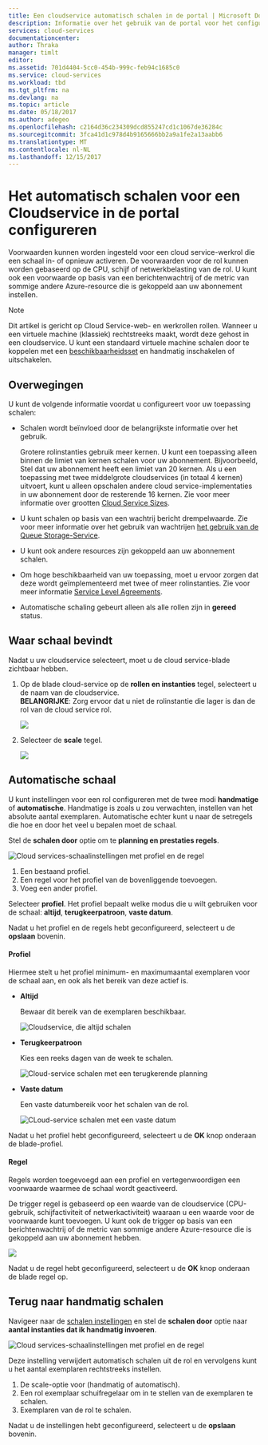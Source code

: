 ```yaml
---
title: Een cloudservice automatisch schalen in de portal | Microsoft Docs
description: Informatie over het gebruik van de portal voor het configureren van regels voor automatisch schalen voor een cloud service-web-rol of functie worker in Azure.
services: cloud-services
documentationcenter: 
author: Thraka
manager: timlt
editor: 
ms.assetid: 701d4404-5cc0-454b-999c-feb94c1685c0
ms.service: cloud-services
ms.workload: tbd
ms.tgt_pltfrm: na
ms.devlang: na
ms.topic: article
ms.date: 05/18/2017
ms.author: adegeo
ms.openlocfilehash: c2164d36c234309dcd855247cd1c1067de36284c
ms.sourcegitcommit: 3fca41d1c978d4b9165666bb2a9a1fe2a13aabb6
ms.translationtype: MT
ms.contentlocale: nl-NL
ms.lasthandoff: 12/15/2017
---
```

# <a name="how-to-configure-auto-scaling-for-a-cloud-service-in-the-portal"></a>Het automatisch schalen voor een Cloudservice in de portal configureren

Voorwaarden kunnen worden ingesteld voor een cloud service-werkrol die een schaal in- of opnieuw activeren. De voorwaarden voor de rol kunnen worden gebaseerd op de CPU, schijf of netwerkbelasting van de rol. U kunt ook een voorwaarde op basis van een berichtenwachtrij of de metric van sommige andere Azure-resource die is gekoppeld aan uw abonnement instellen.

> [!NOTE]
> Dit artikel is gericht op Cloud Service-web- en werkrollen rollen. Wanneer u een virtuele machine (klassiek) rechtstreeks maakt, wordt deze gehost in een cloudservice. U kunt een standaard virtuele machine schalen door te koppelen met een [beschikbaarheidsset](../virtual-machines/windows/classic/configure-availability.md?toc=%2fazure%2fvirtual-machines%2fwindows%2fclassic%2ftoc.json) en handmatig inschakelen of uitschakelen.

## <a name="considerations"></a>Overwegingen
U kunt de volgende informatie voordat u configureert voor uw toepassing schalen:

* Schalen wordt beïnvloed door de belangrijkste informatie over het gebruik.

    Grotere rolinstanties gebruik meer kernen. U kunt een toepassing alleen binnen de limiet van kernen schalen voor uw abonnement. Bijvoorbeeld, Stel dat uw abonnement heeft een limiet van 20 kernen. Als u een toepassing met twee middelgrote cloudservices (in totaal 4 kernen) uitvoert, kunt u alleen opschalen andere cloud service-implementaties in uw abonnement door de resterende 16 kernen. Zie voor meer informatie over grootten [Cloud Service Sizes](cloud-services-sizes-specs.md).

* U kunt schalen op basis van een wachtrij bericht drempelwaarde. Zie voor meer informatie over het gebruik van wachtrijen [het gebruik van de Queue Storage-Service](../storage/queues/storage-dotnet-how-to-use-queues.md).

* U kunt ook andere resources zijn gekoppeld aan uw abonnement schalen.

* Om hoge beschikbaarheid van uw toepassing, moet u ervoor zorgen dat deze wordt geïmplementeerd met twee of meer rolinstanties. Zie voor meer informatie [Service Level Agreements](https://azure.microsoft.com/support/legal/sla/).

* Automatische schaling gebeurt alleen als alle rollen zijn in **gereed** status.  


## <a name="where-scale-is-located"></a>Waar schaal bevindt
Nadat u uw cloudservice selecteert, moet u de cloud service-blade zichtbaar hebben.

1. Op de blade cloud-service op de **rollen en instanties** tegel, selecteert u de naam van de cloudservice.   
   **BELANGRIJKE**: Zorg ervoor dat u niet de rolinstantie die lager is dan de rol van de cloud service rol.

    ![](./media/cloud-services-how-to-scale-portal/roles-instances.png)
2. Selecteer de **scale** tegel.

    ![](./media/cloud-services-how-to-scale-portal/scale-tile.png)

## <a name="automatic-scale"></a>Automatische schaal
U kunt instellingen voor een rol configureren met de twee modi **handmatige** of **automatische**. Handmatige is zoals u zou verwachten, instellen van het absolute aantal exemplaren. Automatische echter kunt u naar de setregels die hoe en door het veel u bepalen moet de schaal.

Stel de **schalen door** optie om te **planning en prestaties regels**.

![Cloud services-schaalinstellingen met profiel en de regel](./media/cloud-services-how-to-scale-portal/schedule-basics.png)

1. Een bestaand profiel.
2. Een regel voor het profiel van de bovenliggende toevoegen.
3. Voeg een ander profiel.

Selecteer **profiel**. Het profiel bepaalt welke modus die u wilt gebruiken voor de schaal: **altijd**, **terugkeerpatroon**, **vaste datum**.

Nadat u het profiel en de regels hebt geconfigureerd, selecteert u de **opslaan** bovenin.

#### <a name="profile"></a>Profiel
Hiermee stelt u het profiel minimum- en maximumaantal exemplaren voor de schaal aan, en ook als het bereik van deze actief is.

* **Altijd**

    Bewaar dit bereik van de exemplaren beschikbaar.  

    ![Cloudservice, die altijd schalen](./media/cloud-services-how-to-scale-portal/select-always.png)
* **Terugkeerpatroon**

    Kies een reeks dagen van de week te schalen.

    ![Cloud-service schalen met een terugkerende planning](./media/cloud-services-how-to-scale-portal/select-recurrence.png)
* **Vaste datum**

    Een vaste datumbereik voor het schalen van de rol.

    ![CLoud-service schalen met een vaste datum](./media/cloud-services-how-to-scale-portal/select-fixed.png)

Nadat u het profiel hebt geconfigureerd, selecteert u de **OK** knop onderaan de blade-profiel.

#### <a name="rule"></a>Regel
Regels worden toegevoegd aan een profiel en vertegenwoordigen een voorwaarde waarmee de schaal wordt geactiveerd.

De trigger regel is gebaseerd op een waarde van de cloudservice (CPU-gebruik, schijfactiviteit of netwerkactiviteit) waaraan u een waarde voor de voorwaarde kunt toevoegen. U kunt ook de trigger op basis van een berichtenwachtrij of de metric van sommige andere Azure-resource die is gekoppeld aan uw abonnement hebben.

![](./media/cloud-services-how-to-scale-portal/rule-settings.png)

Nadat u de regel hebt geconfigureerd, selecteert u de **OK** knop onderaan de blade regel op.

## <a name="back-to-manual-scale"></a>Terug naar handmatig schalen
Navigeer naar de [schalen instellingen](#where-scale-is-located) en stel de **schalen door** optie naar **aantal instanties dat ik handmatig invoeren**.

![Cloud services-schaalinstellingen met profiel en de regel](./media/cloud-services-how-to-scale-portal/manual-basics.png)

Deze instelling verwijdert automatisch schalen uit de rol en vervolgens kunt u het aantal exemplaren rechtstreeks instellen.

1. De scale-optie voor (handmatig of automatisch).
2. Een rol exemplaar schuifregelaar om in te stellen van de exemplaren te schalen.
3. Exemplaren van de rol te schalen.

Nadat u de instellingen hebt geconfigureerd, selecteert u de **opslaan** bovenin.
